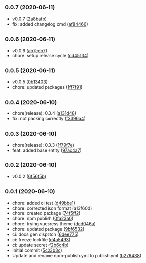 ## <small>0.0.7 (2020-06-11)</small>

* v0.0.7 ([2a8bafb](https://github.com/datatorch/geometry.js/commit/2a8bafb))
* fix: added changelog cmd ([af84466](https://github.com/datatorch/geometry.js/commit/af84466))



## <small>0.0.6 (2020-06-11)</small>

* v0.0.6 ([ab7ceb7](https://github.com/datatorch/geometry.js/commit/ab7ceb7))
* chore: setup release cycle ([cd45134](https://github.com/datatorch/geometry.js/commit/cd45134))



## <small>0.0.5 (2020-06-11)</small>

* v0.0.5 ([0b13403](https://github.com/datatorch/geometry.js/commit/0b13403))
* chore: updated packages ([1ff7f91](https://github.com/datatorch/geometry.js/commit/1ff7f91))



## <small>0.0.4 (2020-06-10)</small>

* chore(release): 0.0.4 ([a131d48](https://github.com/datatorch/geometry.js/commit/a131d48))
* fix: not packing correctly ([f3396a4](https://github.com/datatorch/geometry.js/commit/f3396a4))



## <small>0.0.3 (2020-06-10)</small>

* chore(release): 0.0.3 ([1f79f7e](https://github.com/datatorch/geometry.js/commit/1f79f7e))
* feat: added base entity ([97ac4a7](https://github.com/datatorch/geometry.js/commit/97ac4a7))



## <small>0.0.2 (2020-06-10)</small>

* v0.0.2 ([6f56f5b](https://github.com/datatorch/geometry.js/commit/6f56f5b))



## <small>0.0.1 (2020-06-10)</small>

* chore: added ci test ([d49bbe1](https://github.com/datatorch/geometry.js/commit/d49bbe1))
* chore: corrected json format ([a13f60d](https://github.com/datatorch/geometry.js/commit/a13f60d))
* chore: created package ([74f5ff2](https://github.com/datatorch/geometry.js/commit/74f5ff2))
* chore: npm publish ([0fa23a0](https://github.com/datatorch/geometry.js/commit/0fa23a0))
* chore: trying vuepress theme ([dcd046a](https://github.com/datatorch/geometry.js/commit/dcd046a))
* chore: updated package ([9bf6532](https://github.com/datatorch/geometry.js/commit/9bf6532))
* ci: docs gen dispatch ([6dee775](https://github.com/datatorch/geometry.js/commit/6dee775))
* ci: freeze lockfile ([d4a5493](https://github.com/datatorch/geometry.js/commit/d4a5493))
* ci: update secret ([f2b6c4b](https://github.com/datatorch/geometry.js/commit/f2b6c4b))
* Initial commit ([5c33b3c](https://github.com/datatorch/geometry.js/commit/5c33b3c))
* Update and rename npm-publish.yml to publish.yml ([b276438](https://github.com/datatorch/geometry.js/commit/b276438))



